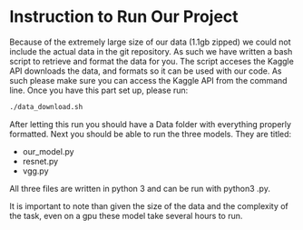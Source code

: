 # Instruction to Run Our Project

Because of the extremely large size of our data (1.1gb zipped) we could not include the actual data in the git repository. As such we have written a bash script to retrieve and format the data for you.
The script acceses the Kaggle API downloads the data, and formats so it can be used with our code. As such please make sure you can access the Kaggle API from the command line. Once you have this part
set up, please run:

```bash
./data_download.sh

```

After letting this run you should have a Data folder with everything properly formatted. Next you should be able to run the three models. They are titled:

- our_model.py
- resnet.py
- vgg.py


All three files are written in python 3 and can be run with python3 <model>.py.


It is important to note than given the size of the data and the complexity of the task, even on a gpu these model take several hours to run.
